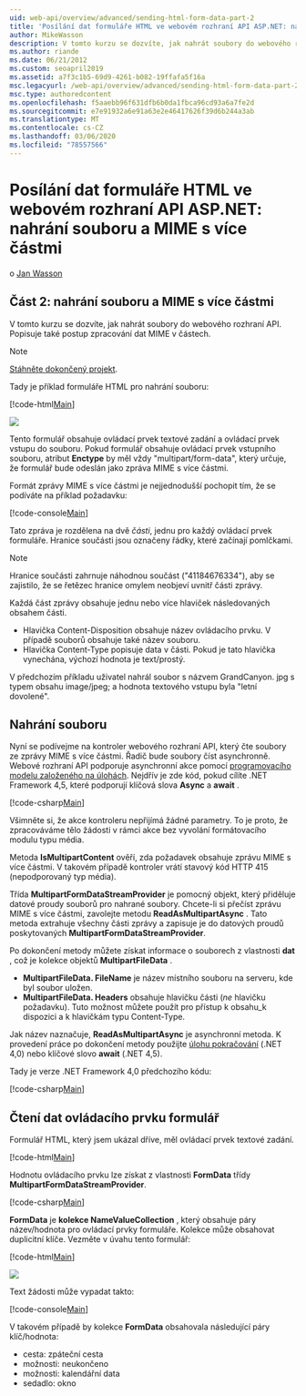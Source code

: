```yaml
---
uid: web-api/overview/advanced/sending-html-form-data-part-2
title: 'Posílání dat formuláře HTML ve webovém rozhraní API ASP.NET: nahrání souboru a MIME-ASP.NET 4. x'
author: MikeWasson
description: V tomto kurzu se dozvíte, jak nahrát soubory do webového rozhraní API. Popisuje také postup zpracování dat MIME v částech.
ms.author: riande
ms.date: 06/21/2012
ms.custom: seoapril2019
ms.assetid: a7f3c1b5-69d9-4261-b082-19ffafa5f16a
msc.legacyurl: /web-api/overview/advanced/sending-html-form-data-part-2
msc.type: authoredcontent
ms.openlocfilehash: f5aaebb96f631dfb6b0da1fbca96cd93a6a7fe2d
ms.sourcegitcommit: e7e91932a6e91a63e2e46417626f39d6b244a3ab
ms.translationtype: MT
ms.contentlocale: cs-CZ
ms.lasthandoff: 03/06/2020
ms.locfileid: "78557566"
---
```

# <a name="sending-html-form-data-in-aspnet-web-api-file-upload-and-multipart-mime"></a>Posílání dat formuláře HTML ve webovém rozhraní API ASP.NET: nahrání souboru a MIME s více částmi

o [Jan Wasson](https://github.com/MikeWasson)

## <a name="part-2-file-upload-and-multipart-mime"></a>Část 2: nahrání souboru a MIME s více částmi

V tomto kurzu se dozvíte, jak nahrát soubory do webového rozhraní API. Popisuje také postup zpracování dat MIME v částech.

> [!NOTE]
> [Stáhněte dokončený projekt](https://code.msdn.microsoft.com/ASPNET-Web-API-File-Upload-a8c0fb0d).

Tady je příklad formuláře HTML pro nahrání souboru:

[!code-html[Main](sending-html-form-data-part-2/samples/sample1.html)]

![](sending-html-form-data-part-2/_static/image1.png)

Tento formulář obsahuje ovládací prvek textové zadání a ovládací prvek vstupu do souboru. Pokud formulář obsahuje ovládací prvek vstupního souboru, atribut **Enctype** by měl vždy &quot;multipart/form-data&quot;, který určuje, že formulář bude odeslán jako zpráva MIME s více částmi.

Formát zprávy MIME s více částmi je nejjednodušší pochopit tím, že se podíváte na příklad požadavku:

[!code-console[Main](sending-html-form-data-part-2/samples/sample2.cmd)]

Tato zpráva je rozdělena na dvě *části*, jednu pro každý ovládací prvek formuláře. Hranice součásti jsou označeny řádky, které začínají pomlčkami.

> [!NOTE]
> Hranice součásti zahrnuje náhodnou součást (&quot;41184676334&quot;), aby se zajistilo, že se řetězec hranice omylem neobjeví uvnitř části zprávy.

Každá část zprávy obsahuje jednu nebo více hlaviček následovaných obsahem části.

- Hlavička Content-Disposition obsahuje název ovládacího prvku. V případě souborů obsahuje také název souboru.
- Hlavička Content-Type popisuje data v části. Pokud je tato hlavička vynechána, výchozí hodnota je text/prostý.

V předchozím příkladu uživatel nahrál soubor s názvem GrandCanyon. jpg s typem obsahu image/jpeg; a hodnota textového vstupu byla &quot;letní dovolené&quot;.

## <a name="file-upload"></a>Nahrání souboru

Nyní se podívejme na kontroler webového rozhraní API, který čte soubory ze zprávy MIME s více částmi. Řadič bude soubory číst asynchronně. Webové rozhraní API podporuje asynchronní akce pomocí [programovacího modelu založeného na úlohách](https://msdn.microsoft.com/library/dd460693.aspx). Nejdřív je zde kód, pokud cílíte .NET Framework 4,5, které podporují klíčová slova **Async** a **await** .

[!code-csharp[Main](sending-html-form-data-part-2/samples/sample3.cs)]

Všimněte si, že akce kontroleru nepřijímá žádné parametry. To je proto, že zpracováváme tělo žádosti v rámci akce bez vyvolání formátovacího modulu typu média.

Metoda **IsMultipartContent** ověří, zda požadavek obsahuje zprávu MIME s více částmi. V takovém případě kontroler vrátí stavový kód HTTP 415 (nepodporovaný typ média).

Třída **MultipartFormDataStreamProvider** je pomocný objekt, který přiděluje datové proudy souborů pro nahrané soubory. Chcete-li si přečíst zprávu MIME s více částmi, zavolejte metodu **ReadAsMultipartAsync** . Tato metoda extrahuje všechny části zprávy a zapisuje je do datových proudů poskytovaných **MultipartFormDataStreamProvider**.

Po dokončení metody můžete získat informace o souborech z vlastnosti **dat** , což je kolekce objektů **MultipartFileData** .

- **MultipartFileData. FileName** je název místního souboru na serveru, kde byl soubor uložen.
- **MultipartFileData. Headers** obsahuje hlavičku části (*ne* hlavičku požadavku). Tuto možnost můžete použít pro přístup k obsahu\_k dispozici a k hlavičkám typu Content-Type.

Jak název naznačuje, **ReadAsMultipartAsync** je asynchronní metoda. K provedení práce po dokončení metody použijte [úlohu pokračování](https://msdn.microsoft.com/library/ee372288.aspx) (.NET 4,0) nebo klíčové slovo **await** (.NET 4,5).

Tady je verze .NET Framework 4,0 předchozího kódu:

[!code-csharp[Main](sending-html-form-data-part-2/samples/sample4.cs)]

## <a name="reading-form-control-data"></a>Čtení dat ovládacího prvku formulář

Formulář HTML, který jsem ukázal dříve, měl ovládací prvek textové zadání.

[!code-html[Main](sending-html-form-data-part-2/samples/sample5.html)]

Hodnotu ovládacího prvku lze získat z vlastnosti **FormData** třídy **MultipartFormDataStreamProvider**.

[!code-csharp[Main](sending-html-form-data-part-2/samples/sample6.cs?highlight=15)]

**FormData** je **kolekce NameValueCollection** , který obsahuje páry název/hodnota pro ovládací prvky formuláře. Kolekce může obsahovat duplicitní klíče. Vezměte v úvahu tento formulář:

[!code-html[Main](sending-html-form-data-part-2/samples/sample7.html)]

![](sending-html-form-data-part-2/_static/image2.png)

Text žádosti může vypadat takto:

[!code-console[Main](sending-html-form-data-part-2/samples/sample8.cmd)]

V takovém případě by kolekce **FormData** obsahovala následující páry klíč/hodnota:

- cesta: zpáteční cesta
- možnosti: neukončeno
- možnosti: kalendářní data
- sedadlo: okno
